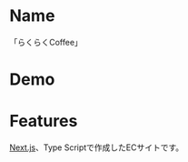 # Name

「らくらくCoffee」

# Demo


# Features

[Next.js](https://nextjs.org/)、Type Scriptで作成したECサイトです。 










